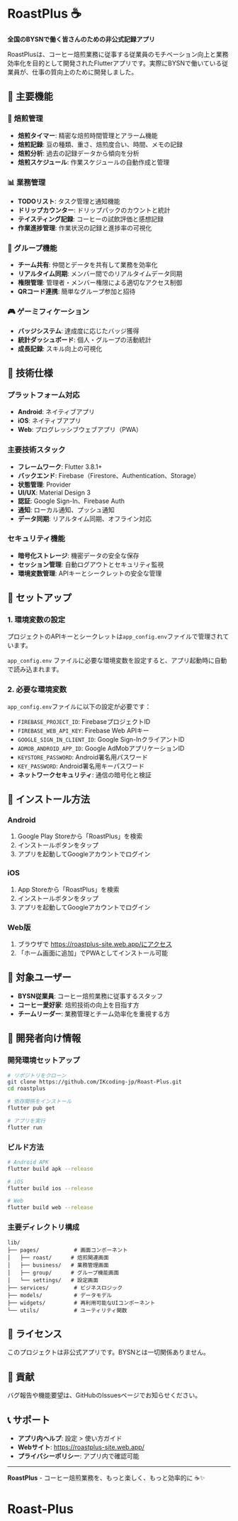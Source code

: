 # RoastPlus ☕

**全国のBYSNで働く皆さんのための非公式記録アプリ**

RoastPlusは、コーヒー焙煎業務に従事する従業員のモチベーション向上と業務効率化を目的として開発されたFlutterアプリです。実際にBYSNで働いている従業員が、仕事の質向上のために開発しました。

## 🌟 主要機能

### 📱 焙煎管理
- **焙煎タイマー**: 精密な焙煎時間管理とアラーム機能
- **焙煎記録**: 豆の種類、重さ、焙煎度合い、時間、メモの記録
- **焙煎分析**: 過去の記録データから傾向を分析
- **焙煎スケジュール**: 作業スケジュールの自動作成と管理

### 📊 業務管理
- **TODOリスト**: タスク管理と通知機能
- **ドリップカウンター**: ドリップパックのカウントと統計
- **テイスティング記録**: コーヒーの試飲評価と感想記録
- **作業進捗管理**: 作業状況の記録と進捗率の可視化

### 👥 グループ機能
- **チーム共有**: 仲間とデータを共有して業務を効率化
- **リアルタイム同期**: メンバー間でのリアルタイムデータ同期
- **権限管理**: 管理者・メンバー権限による適切なアクセス制御
- **QRコード連携**: 簡単なグループ参加と招待

### 🎮 ゲーミフィケーション
- **バッジシステム**: 達成度に応じたバッジ獲得
- **統計ダッシュボード**: 個人・グループの活動統計
- **成長記録**: スキル向上の可視化

## 🚀 技術仕様

### プラットフォーム対応
- **Android**: ネイティブアプリ
- **iOS**: ネイティブアプリ
- **Web**: プログレッシブウェブアプリ（PWA）

### 主要技術スタック
- **フレームワーク**: Flutter 3.8.1+
- **バックエンド**: Firebase（Firestore、Authentication、Storage）
- **状態管理**: Provider
- **UI/UX**: Material Design 3
- **認証**: Google Sign-In、Firebase Auth
- **通知**: ローカル通知、プッシュ通知
- **データ同期**: リアルタイム同期、オフライン対応

### セキュリティ機能
- **暗号化ストレージ**: 機密データの安全な保存
- **セッション管理**: 自動ログアウトとセキュリティ監視
- **環境変数管理**: APIキーとシークレットの安全な管理

## 🔧 セットアップ

### 1. 環境変数の設定

プロジェクトのAPIキーとシークレットは`app_config.env`ファイルで管理されています。

`app_config.env` ファイルに必要な環境変数を設定すると、アプリ起動時に自動で読み込まれます。

### 2. 必要な環境変数

`app_config.env`ファイルに以下の設定が必要です：

- `FIREBASE_PROJECT_ID`: FirebaseプロジェクトID
- `FIREBASE_WEB_API_KEY`: Firebase Web APIキー
- `GOOGLE_SIGN_IN_CLIENT_ID`: Google Sign-InクライアントID
- `ADMOB_ANDROID_APP_ID`: Google AdMobアプリケーションID
- `KEYSTORE_PASSWORD`: Android署名用パスワード
- `KEY_PASSWORD`: Android署名用キーパスワード
- **ネットワークセキュリティ**: 通信の暗号化と検証

## 📱 インストール方法

### Android
1. Google Play Storeから「RoastPlus」を検索
2. インストールボタンをタップ
3. アプリを起動してGoogleアカウントでログイン

### iOS
1. App Storeから「RoastPlus」を検索
2. インストールボタンをタップ
3. アプリを起動してGoogleアカウントでログイン

### Web版
1. ブラウザで https://roastplus-site.web.app/にアクセス
2. 「ホーム画面に追加」でPWAとしてインストール可能

## 🎯 対象ユーザー

- **BYSN従業員**: コーヒー焙煎業務に従事するスタッフ
- **コーヒー愛好家**: 焙煎技術の向上を目指す方
- **チームリーダー**: 業務管理とチーム効率化を重視する方

## 🔧 開発者向け情報

### 開発環境セットアップ

```bash
# リポジトリをクローン
git clone https://github.com/IKcoding-jp/Roast-Plus.git
cd roastplus

# 依存関係をインストール
flutter pub get

# アプリを実行
flutter run
```

### ビルド方法

```bash
# Android APK
flutter build apk --release

# iOS
flutter build ios --release

# Web
flutter build web --release
```

### 主要ディレクトリ構成

```
lib/
├── pages/           # 画面コンポーネント
│   ├── roast/      # 焙煎関連画面
│   ├── business/   # 業務管理画面
│   ├── group/      # グループ機能画面
│   └── settings/   # 設定画面
├── services/        # ビジネスロジック
├── models/          # データモデル
├── widgets/         # 再利用可能なUIコンポーネント
└── utils/           # ユーティリティ関数
```

## 📄 ライセンス

このプロジェクトは非公式アプリです。BYSNとは一切関係ありません。

## 🤝 貢献

バグ報告や機能要望は、GitHubのIssuesページでお知らせください。

## 📞 サポート

- **アプリ内ヘルプ**: 設定 > 使い方ガイド
- **Webサイト**: https://roastplus-site.web.app/
- **プライバシーポリシー**: アプリ内で確認可能

---

**RoastPlus** - コーヒー焙煎業務を、もっと楽しく、もっと効率的に ☕✨
# Roast-Plus
